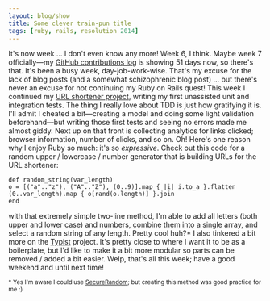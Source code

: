 ```yaml
---
layout: blog/show
title: Some clever train-pun title
tags: [ruby, rails, resolution 2014]
---
```


It's now week ... I don't even know any more! Week 6, I think. Maybe week 7 officially—my [GitHub contributions log](https://github.com/dstrunk) is showing 51 days now, so there's that. It's been a busy week, day-job-work-wise. That's my excuse for the lack of blog posts (and a somewhat schizophrenic blog post) ... but there's never an excuse for not continuing my Ruby on Rails quest! This week I continued my [URL shortener project](https://github.com/dstrunk/shorter), writing my first unassisted unit and integration tests. The thing I really love about TDD is just how gratifying it is. I'll admit I cheated a bit—creating a model and doing some light validation beforehand—but writing those first tests and seeing no errors made me almost giddy. Next up on that front is collecting analytics for links clicked; browser information, number of clicks, and so on. Oh! Here's one reason why I enjoy Ruby so much: it's so *expressive*. Check out this code for a random upper / lowercase / number generator that is building URLs for the URL shortener:

	def random_string(var_length)
	o = [("a".."z"), ("A".."Z"), (0..9)].map { |i| i.to_a }.flatten
	(0..var_length).map { o[rand(o.length)] }.join
	end

with that extremely simple two-line method, I'm able to add all letters (both upper and lower case) and numbers, combine them into a single array, and select a random string of any length. Pretty cool huh?\* I also tinkered a bit more on the [Typist](https://github.com/dstrunk/typist) project. It's pretty close to where I want it to be as a boilerplate, but I'd like to make it a bit more modular so parts can be removed / added a bit easier. Welp, that's all this week; have a good weekend and until next time!

<small>* Yes I'm aware I could use [SecureRandom](http://www.ruby-doc.org/stdlib-1.9.3/libdoc/securerandom/rdoc/SecureRandom.html); but creating this method was good practice for me :)</small>
